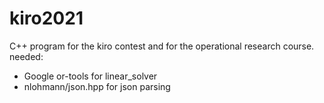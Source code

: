 # kiro2021
C++ program for the kiro contest and for the operational research course.
needed:
- Google or-tools for linear_solver
- nlohmann/json.hpp for json parsing
